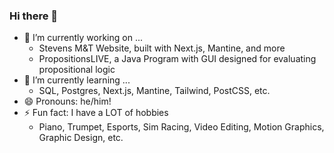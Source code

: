 ### Hi there 👋

- 🔭 I’m currently working on ...
  - Stevens M&T Website, built with Next.js, Mantine, and more
  - PropositionsLIVE, a Java Program with GUI designed for evaluating propositional logic
- 🌱 I’m currently learning ...
  - SQL, Postgres, Next.js, Mantine, Tailwind, PostCSS, etc.
- 😄 Pronouns: he/him!
- ⚡ Fun fact: I have a LOT of hobbies
  - Piano, Trumpet, Esports, Sim Racing, Video Editing, Motion Graphics, Graphic Design, etc.

<!--
**alexanderjalexander/alexanderjalexander** is a ✨ _special_ ✨ repository because its `README.md` (this file) appears on your GitHub profile.

Here are some ideas to get you started:

- 🔭 I’m currently working on ...
- 🌱 I’m currently learning ...
- 👯 I’m looking to collaborate on ...
- 🤔 I’m looking for help with ...
- 💬 Ask me about ...
- 📫 How to reach me: ...
- 😄 Pronouns: ...
- ⚡ Fun fact: ...
-->
